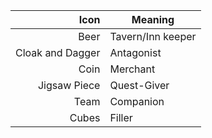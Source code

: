 
|             Icon | Meaning           |
| ---------------: | ----------------- |
|             Beer | Tavern/Inn keeper |
| Cloak and Dagger | Antagonist        |
|             Coin | Merchant          |
|     Jigsaw Piece | Quest-Giver       |
|             Team | Companion         |
|            Cubes | Filler            |
